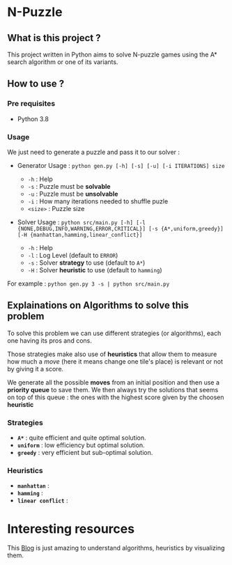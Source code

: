# N-Puzzle

## What is this project ?

This project written in Python aims to solve N-puzzle games using the A* search algorithm or one of its variants.

## How to use ?

### Pre requisites

- Python 3.8

### Usage

We just need to generate a puzzle and pass it to our solver : 

- Generator Usage : `python gen.py [-h] [-s] [-u] [-i ITERATIONS] size `
  - `-h` : Help
  - `-s` : Puzzle must be **solvable**
  - `-u` : Puzzle must be **unsolvable**
  - `-i` : How many iterations needed to shuffle puzle
  - `<size>` : Puzzle size


- Solver Usage : `python src/main.py [-h] [-l {NONE,DEBUG,INFO,WARNING,ERROR,CRITICAL}] [-s {A*,uniform,greedy}]
               [-H {manhattan,hamming,linear_conflict}]`
  - `-h` : Help
  - `-l` : Log Level (default to `ERROR`)
  - `-s` : Solver **strategy**  to use (default to `A*`)
  - `-H` : Solver **heuristic** to use (default to `hamming`)

For example : `python gen.py 3 -s | python src/main.py`


## Explainations on Algorithms to solve this problem

To solve this problem we can use different strategies (or algorithms), each one having its pros and cons.

Those strategies make also use of **heuristics** that allow them to measure how much a *move* (here it means change one tile's place) is relevant or not by giving it a score.

We generate all the possible **moves** from an initial position and then use a **priority queue** to save them. We then always try the solutions that seems on top of this queue : the ones with the highest score given by the choosen **heuristic**

### Strategies
- **`A*`** : quite efficient and quite optimal solution.
- **`uniform`** : low efficiency but optimal solution.
- **`greedy`** : very efficient but sub-optimal solution.

### Heuristics
- **`manhattan`** : 
- **`hamming`** : 
- **`linear conflict`** : 


# Interesting resources

This [Blog](https://www.redblobgames.com/pathfinding/a-star/introduction.html) is just amazing to understand algorithms, heuristics by visualizing them.
